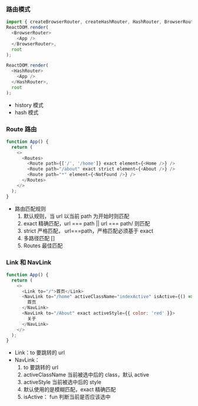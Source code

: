 ### 路由模式

```javascript
import { createBrowserRouter, createHashRouter, HashRouter, BrowserRouter } from 'react-router-dom';
ReactDOM.render(
  <BrowserRouter>
    <App />
  </BrowserRouter>,
  root
);

ReactDOM.render(
  <HashRouter>
    <App />
  </HashRouter>,
  root
);
```

- history 模式
- hash 模式

### Route 路由

```javascript
function App() {
  return (
    <>
      <Routes>
        <Route path={['/', '/home']} exact element={<Home />} />
        <Route path="/about" exact strict element={<About />} />
        <Route path="*" element={<NotFound />} />
      </Routes>
    </>
  );
}
```

- 路由匹配规则
  1. 默认规则，当 url 以当前 path 为开始时则匹配
  2. exact 精确匹配，url === path || url === path/ 则匹配
  3. strict 严格匹配， url===path，严格匹配必须基于 exact
  4. 多路径匹配 []
  5. Routes 最佳匹配

### Link 和 NavLink

```javascript
function App() {
  return (
    <>
      <Link to="/">首页</Link>
      <NavLink to="/home" activeClassName="indexActive" isActive={() => true}>
        首页
      </NavLink>
      <NavLink to="/About" exact activeStyle={{ color: 'red' }}>
        关于
      </NavLink>
    </>
  );
}
```

- Link：to 要跳转的 url
- NavLink：
  1. to 要跳转的 url
  2. activeClassName 当前被选中后的 class，默认 active
  3. activeStyle 当前被选中后的 style
  4. 默认使用的是模糊匹配，exact 精确匹配
  5. isActive： fun 判断当前是否应该选中
